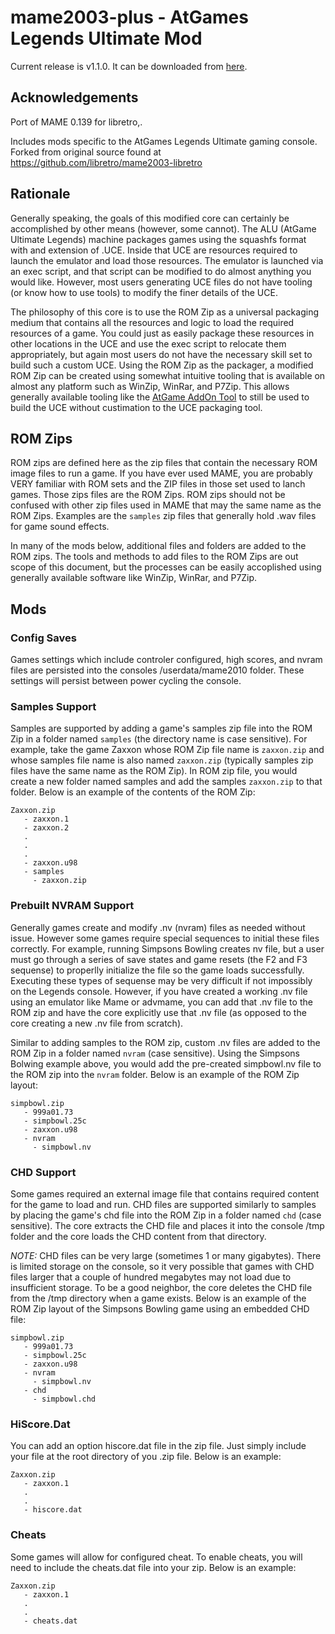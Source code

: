 # mame2003-plus - AtGames Legends Ultimate Mod

Current release is v1.1.0.  It can be downloaded from [here](https://github.com/gm2552/mame2003-plus-libretro/releases/download/1.1.0/mame2003_plus_libretro_alu_1.1.0.zip).

## Acknowledgements 
Port of MAME 0.139 for libretro,.

Includes mods specific to the AtGames Legends Ultimate gaming console.  Forked from original source found at https://github.com/libretro/mame2003-libretro

## Rationale

Generally speaking, the goals of this modified core can certainly be accomplished by other means (however, some cannot).  The ALU (AtGame Ultimate Legends) machine packages games using the squashfs format with and extension of .UCE.  Inside that UCE are resources required to launch the emulator and load those resources.  The emulator is launched via an exec script, and that script can be modified to do almost anything you would like.  However, most users generating UCE files do not have tooling (or know how to use tools) to modify the finer details of the UCE.

The philosophy of this core is to use the ROM Zip as a universal packaging medium that contains all the resources and logic to load the required resources of a game.  You could just as easily package these resources in other locations in the UCE and use the exec script to relocate them appropriately, but again most users do not have the necessary skill set to build such a custom UCE.  Using the ROM Zip as the packager, a modified ROM Zip can be created using somewhat intuitive tooling that is available on almost any platform such as WinZip, WinRar, and P7Zip.  This allows generally available tooling like the [AtGame AddOn Tool](https://github.com/FalkensMaze1983/ultimate_addon/tree/master/AddOn_tool) to still be used to build the UCE without custimation to the UCE packaging tool.

## ROM Zips

ROM zips are defined here as the zip files that contain the necessary ROM image files to run a game.  If you have ever used MAME, you are probably VERY familiar with ROM sets and the ZIP files in those set used to lanch games.  Those zips files are the ROM Zips.  ROM zips should not be confused with other zip files used in MAME that may the same name as the ROM Zips.  Examples are the `samples` zip files that generally hold .wav files for game sound effects.

In many of the mods below, additional files and folders are added to the ROM zips.  The tools and methods to add files to the ROM Zips are out scope of this document, but the processes can be easily accoplished using generally available software like WinZip, WinRar, and P7Zip. 

## Mods

### Config Saves

Games settings which include controler configured, high scores, and nvram files are persisted into the consoles /userdata/mame2010 folder.  These settings will persist between power cycling the console.

### Samples Support

Samples are supported by adding a game's samples zip file into the ROM Zip in a folder named `samples` (the directory name is case sensitive).  For example, take the game Zaxxon whose ROM Zip file name is `zaxxon.zip` and whose samples file name is also named `zaxxon.zip` (typically samples zip files have the same name as the ROM Zip).  In ROM zip file, you would create a new folder named samples and add the samples `zaxxon.zip` to that folder.  Below is an example of the contents of the ROM Zip:

```
Zaxxon.zip
   - zaxxon.1
   - zaxxon.2
   .
   .
   .
   - zaxxon.u98
   - samples
     - zaxxon.zip
```

### Prebuilt NVRAM Support

Generally games create and modify .nv (nvram) files as needed without issue.  However some games require special sequences to initial these files correctly.  For example, running Simpsons Bowling creates nv file, but a user must go through a series of save states and game resets (the F2 and F3 sequense) to properlly initialize the file so the game loads successfully.  Executing these types of sequense may be very difficult if not impossibly on the Legends console.  However, if you have created a working .nv file using an emulator like Mame or advmame, you can add that .nv file to the ROM zip and have the core explicitly use that .nv file (as opposed to the core creating a new .nv file from scratch).

Similar to adding samples to the ROM zip, custom .nv files are added to the ROM Zip in a folder named `nvram` (case sensitive).  Using the Simpsons Bolwing example above, you would add the pre-created simpbowl.nv file to the ROM zip into the `nvram` folder.  Below is an example of the ROM Zip layout:

```
simpbowl.zip
   - 999a01.73
   - simpbowl.25c
   - zaxxon.u98
   - nvram
     - simpbowl.nv
```

### CHD Support

Some games required an external image file that contains required content for the game to load and run.  CHD files are supported similarly to samples by placing the game's chd file into the ROM Zip in a folder named `chd` (case sensitive).  The core extracts the CHD file and places it into the console /tmp folder and the core loads the CHD content from that directory.  

*NOTE:* CHD files can be very large (sometimes 1 or many gigabytes).  There is limited storage on the console, so it very possible that games with CHD files larger that a couple of hundred megabytes may not load due to insufficient storage.  To be a good neighbor, the core deletes the CHD file from the /tmp directory when a game exists.  Below is an example of the ROM Zip layout of the Simpsons Bowling game using an embedded CHD file:

```
simpbowl.zip
   - 999a01.73
   - simpbowl.25c
   - zaxxon.u98
   - nvram
     - simpbowl.nv
   - chd
     - simpbowl.chd
```

### HiScore.Dat

You can add an option hiscore.dat file in the zip file.  Just simply include your file at the root directory of you .zip file.  Below is an example:

```
Zaxxon.zip
   - zaxxon.1
   .
   .
   - hiscore.dat
```

### Cheats

Some games will allow for configured cheat.  To enable cheats, you will need to include the cheats.dat file into your zip.  Below is an example:

```
Zaxxon.zip
   - zaxxon.1
   .
   .
   - cheats.dat
```
